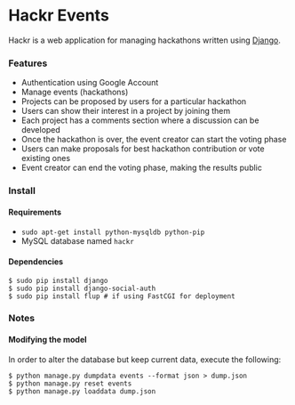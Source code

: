 # Hackr Events

Hackr is a web application for managing hackathons written using [Django][1].

### Features

* Authentication using Google Account
* Manage events (hackathons)
* Projects can be proposed by users for a particular hackathon
* Users can show their interest in a project by joining them
* Each project has a comments section where a discussion can be developed
* Once the hackathon is over, the event creator can start the voting phase
* Users can make proposals for best hackathon contribution or vote existing ones
* Event creator can end the voting phase, making the results public

### Install

#### Requirements

* `sudo apt-get install python-mysqldb python-pip`
* MySQL database named `hackr`

#### Dependencies

    $ sudo pip install django 
    $ sudo pip install django-social-auth
    $ sudo pip install flup # if using FastCGI for deployment

### Notes

#### Modifying the model

In order to alter the database but keep current data, execute the following:

    $ python manage.py dumpdata events --format json > dump.json 
    $ python manage.py reset events 
    $ python manage.py loaddata dump.json
    
[1]: https://www.djangoproject.com/
